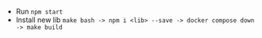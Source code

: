 - Run `npm start`
- Install new lib `make bash -> npm i <lib> --save -> docker compose down -> make build`
